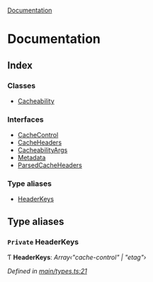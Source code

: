 [Documentation](README.md)

# Documentation

## Index

### Classes

* [Cacheability](classes/cacheability.md)

### Interfaces

* [CacheControl](interfaces/cachecontrol.md)
* [CacheHeaders](interfaces/cacheheaders.md)
* [CacheabilityArgs](interfaces/cacheabilityargs.md)
* [Metadata](interfaces/metadata.md)
* [ParsedCacheHeaders](interfaces/parsedcacheheaders.md)

### Type aliases

* [HeaderKeys](README.md#private-headerkeys)

## Type aliases

### `Private` HeaderKeys

Ƭ **HeaderKeys**: *Array‹"cache-control" | "etag"›*

*Defined in [main/types.ts:21](https://github.com/bad-batch/cacheability/blob/b8f947e/src/main/types.ts#L21)*
